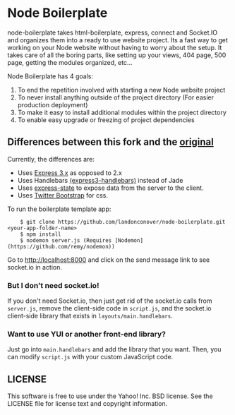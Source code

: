 Node Boilerplate
=================
node-boilerplate takes html-boilerplate, express, connect and Socket.IO and organizes them into a ready to use website project. Its a fast way to get working on your Node website without having to worry about the setup. It takes care of all the boring parts, like setting up your views, 404 page, 500 page, getting the modules organized, etc... 

Node Boilerplate has 4 goals:

1. To end the repetition involved with starting a new Node website project
2. To never install anything outside of the project directory (For easier production deployment)
3. To make it easy to install additional modules within the project directory
4. To enable easy upgrade or freezing of project dependencies  

Differences between this fork and the [original](https://github.com/robrighter/node-boilerplate)
----------------------------------------------

Currently, the differences are:

* Uses [Express 3.x](https://github.com/visionmedia/express/wiki/Migrating-from-2.x-to-3.x) as opposed to 2.x
* Uses Handlebars [(express3-handlebars)](https://github.com/ericf/express3-handlebars) instead of Jade
* Uses [express-state](https://github.com/yahoo/express-state) to expose data from the server to the client. 
* Uses [Twitter Bootstrap](https://github.com/twbs/bootstrap) for css. 

To run the boilerplate template app:

```shell
    $ git clone https://github.com/landonconover/node-boilerplate.git <your-app-folder-name>
    $ npm install
    $ nodemon server.js (Requires [Nodemon](https://github.com/remy/nodemon))
```

Go to [http://localhost:8000](http://localhost:8000) and click on the send message link to see socket.io in action.

### But I don't need socket.io!

If you don't need Socket.io, then just get rid of the socket.io calls from `server.js`, remove the client-side code in `script.js`, and the socket.io client-side library that exists in `layouts/main.handlebars`.

### Want to use YUI or another front-end library?

Just go into `main.handlebars` and add the library that you want. Then, you can modify `script.js` with your custom JavaScript code. 

LICENSE
-------
This software is free to use under the Yahoo! Inc. BSD license. See the LICENSE file for license text and copyright information.
